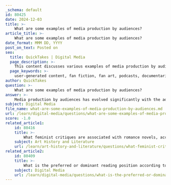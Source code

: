 ```yaml
---
_schema: default
id: 80425
date: 2024-12-03
title: >-
    What are some examples of media production by audiences?
article_title: >-
    What are some examples of media production by audiences?
date_format: MMM DD, YYYY
post_on_text: Posted on
seo:
  title: QuickTakes | Digital Media
  page_description: >-
    This content discusses various examples of media production by audiences, highlighting the democratization of content creation through user-generated content, fan fiction, podcasts, documentaries, and participatory culture initiatives.
  page_keywords: >-
    user-generated content, fan fiction, fan art, podcasts, documentaries, web series, participatory culture, media fandoms, collective media production, digital technologies
author: QuickTakes
question: >-
    What are some examples of media production by audiences?
answer: >-
    Media production by audiences has evolved significantly with the advent of digital technologies and participatory culture. Here are some notable examples:\n\n1. **User-Generated Content**: Platforms like YouTube and TikTok allow users to create and share their own videos, ranging from vlogs to tutorials and music covers. This democratization of content creation enables individuals to express themselves and engage with a global audience.\n\n2. **Fan Fiction and Fan Art**: Fans often create their own narratives or artistic interpretations based on existing media properties. This includes writing fan fiction, which expands on the stories of beloved characters, and producing fan art, which can take the form of illustrations, animations, or digital collages. These activities exemplify what Henry Jenkins refers to as "textual poaching," where fans borrow elements from popular culture to create new works.\n\n3. **Podcasts**: Many individuals and groups produce podcasts on various topics, from storytelling to educational content. This form of media production allows for diverse voices and perspectives to be shared, often fostering community engagement around specific interests.\n\n4. **Documentaries and Web Series**: Audiences have taken to creating their own documentaries and web series, often focusing on niche topics or personal stories that may not be covered by mainstream media. This form of media production can provide insights into underrepresented communities and issues.\n\n5. **Participatory Culture Initiatives**: Historical examples, such as the Amateur Press Association in the 19th century, show how individuals have long engaged in media production. Today, similar initiatives exist online, where users collaborate to create content, share knowledge, and build connections, often facilitated by social media platforms.\n\n6. **Fan Communities and Events**: Media fandoms, such as those surrounding "Star Trek" (Trekkies), often engage in collective media production through conventions, fan films, and collaborative projects. These activities not only celebrate the original media but also create a sense of community among fans.\n\nThese examples illustrate the diverse ways in which audiences actively participate in media production, contributing to a rich tapestry of content that reflects their interests and creativity.
subject: Digital Media
file_name: what-are-some-examples-of-media-production-by-audiences.md
url: /learn/digital-media/questions/what-are-some-examples-of-media-production-by-audiences
score: -1.0
related_article1:
    id: 80416
    title: >-
        What feminist critiques are associated with romance novels, according to Janice Radway?
    subject: Art History and Literature
    url: /learn/art-history-and-literature/questions/what-feminist-critiques-are-associated-with-romance-novels-according-to-janice-radway
related_article2:
    id: 80409
    title: >-
        What is the preferred or dominant reading position according to Stuart Hall and David Morley?
    subject: Digital Media
    url: /learn/digital-media/questions/what-is-the-preferred-or-dominant-reading-position-according-to-stuart-hall-and-david-morley
---
```


&nbsp;
